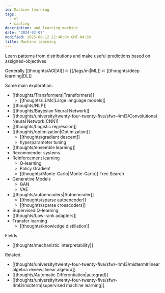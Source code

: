 ```yaml
---
id: Machine learning
tags:
  - ml
  - sapling
description: and learning machine
date: "2024-02-07"
modified: 2025-08-12 22:40:04 GMT-04:00
title: Machine learning
---
```


Learn patterns from distributions and make useful predictions based on assigned-objectives.

Generally [[thoughts/AGI|AI]] $\subset$ [[/tags/ml|ML]] $\subset$ [[thoughts/deep learning|DL]]

Some main exploration:

- [[thoughts/Transformers|Transformers]]
  - [[thoughts/LLMs|Large language models]]
- [[thoughts/NLP]]
- [[thoughts/Bayesian Neural Network]]
- [[thoughts/university/twenty-four-twenty-five/sfwr-4ml3/Convolutional Neural Network|CNN]]
- [[thoughts/Logistic regression]]
- [[thoughts/optimization|Optimization]]
  - [[thoughts/gradient descent]]
  - hyperparameter tuning
- [[thoughts/ensemble learning]]
- Recommender systems
- Reinforcement learning
  - Q-learning
  - Policy Gradient
  - [[thoughts/Monte-Carlo|Monte-Carlo]] Tree Search
- Generative Models
  - GAN
  - VAE
- [[thoughts/autoencoders|Autoencoder]]
  - [[thoughts/sparse autoencoder]]
  - [[thoughts/sparse crosscoders]]
- Supervised Q-learning
- [[thoughts/Low-rank adapters]]
- Transfer learning
  - [[thoughts/knowledge distillation]]

Fields

- [[thoughts/mechanistic interpretability]]

Related:

- [[thoughts/university/twenty-four-twenty-five/sfwr-4ml3/midterm#linear algebra review.|linear algebra]].
- [[thoughts/Automatic Differentiation|autograd]]
- [[thoughts/university/twenty-four-twenty-five/sfwr-4ml3/midterm|supervised machine learning]].
